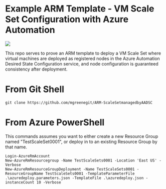 
# Example ARM Template - VM Scale Set Configuration with Azure Automation

<a href="https://portal.azure.com/#create/Microsoft.Template/uri/https%3A%2F%2Fraw.githubusercontent.com%2Fmgreenegit%2FARM-ScaleSetmanagedbyAADSC%2Fmaster%2Fazuredeploy.json" target="_blank">
    <img src="http://azuredeploy.net/deploybutton.png"/>
</a>

This repo serves to prove an ARM template to deploy a VM Scale Set where virtual machines are deployed as registered nodes in the Azure Automation Desired State Configuration service, and node configuration is guaranteed consistency after deployment.

# From Git Shell
    
	git clone https://github.com/mgreenegit/ARM-ScaleSetmanagedbyAADSC
    
# From Azure PowerShell
This commands assumes you want to either create a new Resource Group named "TestScaleSet0001", or deploy in to an existing Resource Group by that name.
    
	Login-AzureRmAccount
	New-AzureRmResourcegroup -Name TestScaleSets0001 -Location 'East US' -Verbose
	New-AzureRmResourceGroupDeployment -Name TestScaleSets0001 -ResourceGroupName TestScaleSets0001 -TemplateParameterFile .\azuredeploy.parameters.json -TemplateFile .\azuredeploy.json -instanceCount 10 -Verbose